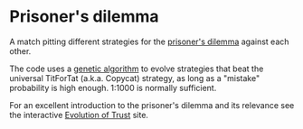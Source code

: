 
# Prisoner's dilemma 

A match pitting different strategies for the [prisoner's dilemma](http://en.wikipedia.org/wiki/Prisoner%27s_dilemma) against each other. 

The code uses a [genetic algorithm](http://en.wikipedia.org/wiki/Genetic_algorithm) to evolve strategies that beat the universal TitForTat (a.k.a. Copycat) strategy, as long as a "mistake" probability is high enough. 1:1000 is normally sufficient.

For an excellent introduction to the prisoner's dilemma and its relevance see the interactive [Evolution of Trust](http://ncase.me/trust/) site.

